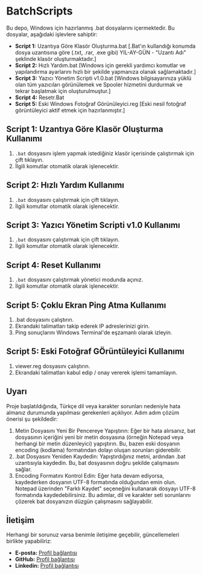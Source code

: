 # BatchScripts

Bu depo, Windows için hazırlanmış .bat dosyalarını içermektedir. Bu dosyalar, aşağıdaki işlevlere sahiptir:

- **Script 1:** Uzantıya Göre Klasör Oluşturma.bat [.Bat'ın kullandığı konumda dosya uzantısına göre (.txt, .rar, .exe gibi) YIL-AY-GÜN - "Uzantı Adı" şeklinde klasör oluşturmaktadır.]
- **Script 2:** Hızlı Yardım.bat [Windows için gerekli yardımcı komutlar ve yapılandırma ayarlarını hızlı bir şekilde yapmanıza olanak sağlamaktadır.]
- **Script 3:** Yazıcı Yönetim Scripti v1.0.bat [Windows bilgisayarınıza yüklü olan tüm yazıcıları görünülemek ve Spooler hizmetini durdurmak ve tekrar başlatmak için oluşturulmuştur.]
- **Script 4:** Resetr.Bat
- **Script 5:** Eski Windows Fotoğraf Görünüleyici.reg [Eski nesil fotoğraf görüntüleyici aktif etmek için hazırlanmıştır.]


## **Script 1:** Uzantıya Göre Klasör Oluşturma Kullanımı

1. `.bat` dosyasını işlem yapmak istediğiniz klasör içerisinde çalıştırmak için çift tıklayın.
2. İlgili komutlar otomatik olarak işlenecektir.

## **Script 2:** Hızlı Yardım Kullanımı

1. `.bat` dosyasını çalıştırmak için çift tıklayın.
2. İlgili komutlar otomatik olarak işlenecektir.

## **Script 3:** Yazıcı Yönetim Scripti v1.0 Kullanımı

1. `.bat` dosyasını çalıştırmak için çift tıklayın.
2. İlgili komutlar otomatik olarak işlenecektir.

## **Script 4:** Reset Kullanımı
1. `.bat` dosyasını çalıştırmak yönetici modunda açınız.
2. İlgili komutlar otomatik olarak işlenecektir.

## **Script 5:** Çoklu Ekran Ping Atma Kullanımı
1. .bat dosyasını çalıştırın.
2. Ekrandaki talimatları takip ederek IP adreslerinizi girin.
3. Ping sonuçlarını Windows Terminal'de eşzamanlı olarak izleyin.

## **Script 5:** Eski Fotoğraf GÖrüntüleyici Kullanımı
1. viewer.reg dosyasını çalıştırın.
2. Ekrandaki talimatları kabul edip / onay vererek işlemi tamamlayın.



## Uyarı
Proje başlatıldığında, Türkçe dil veya karakter sorunları nedeniyle hata almanız durumunda yapılması gerekenleri açıklıyor. Adım adım çözüm önerisi şu şekildedir:
1. Metin Dosyasını Yeni Bir Pencereye Yapıştırın: Eğer bir hata alırsanız, bat dosyasının içeriğini yeni bir metin dosyasına (örneğin Notepad veya herhangi bir metin düzenleyici) yapıştırın. Bu, bazen eski dosyanın encoding (kodlama) formatından dolayı oluşan sorunları giderebilir.
2. .bat Dosyasını Yeniden Kaydedin: Yapıştırdığınız metni, ardından .bat uzantısıyla kaydedin. Bu, bat dosyasının doğru şekilde çalışmasını sağlar.
3. Encoding Formatını Kontrol Edin: Eğer hata devam ediyorsa, kaydederken dosyanın UTF-8 formatında olduğundan emin olun. Notepad üzerinden "Farklı Kaydet" seçeneğini kullanarak dosyayı UTF-8 formatında kaydedebilirsiniz.
Bu adımlar, dil ve karakter seti sorunlarını çözerek bat dosyanızın düzgün çalışmasını sağlayabilir.

## İletişim

Herhangi bir sorunuz varsa benimle iletişime geçebilir, güncellemeleri birlikte yapabiliriz:
- **E-posta:** [Profil bağlantısı](mailto:ibrahimunal91@gmail.com)
- **GitHub:** [Profil bağlantısı](https://github.com/ibrahimunaLife)
- **Linkedin:** [Profil bağlantısı](https://www.linkedin.com/in/ibrahimunalife/)
